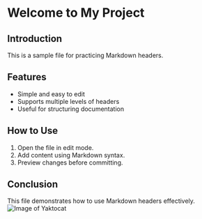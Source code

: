 # Welcome to My Project

## Introduction
This is a sample file for practicing Markdown headers.  

## Features
- Simple and easy to edit  
- Supports multiple levels of headers  
- Useful for structuring documentation  

## How to Use
1. Open the file in edit mode.  
2. Add content using Markdown syntax.  
3. Preview changes before committing.  

## Conclusion
This file demonstrates how to use Markdown headers effectively.
![Image of Yaktocat](https://octodex.github.com/images/yaktocat.png)
